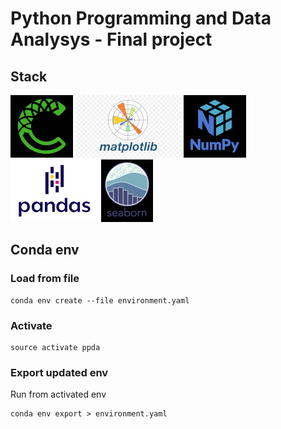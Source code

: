 # Python Programming and Data Analysys - Final project

## Stack

![Conda Logo](/docs/conda.jpg "Conda Logo") 
![Matplotlib Logo](/docs/matplotlib.jpg "Matplotlib Logo") 
![Numpy Logo](/docs/numpy.jpg "Numpy Logo")
![Pandas Logo](/docs/pandas.jpg "Pandas Logo")
![Seaborn Logo](/docs/seaborn.jpg "Seaborn Logo")

## Conda env

### Load from file
```
conda env create --file environment.yaml
```
### Activate
```
source activate ppda
```
### Export updated env

Run from activated env

```
conda env export > environment.yaml
```
